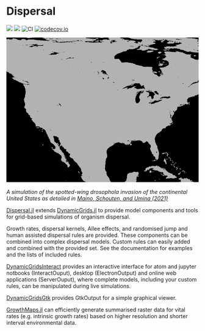 # Dispersal

[![](https://img.shields.io/badge/docs-stable-blue.svg)](https://cesaraustralia.github.io/Dispersal.jl/stable)
[![](https://img.shields.io/badge/docs-dev-blue.svg)](https://cesaraustralia.github.io/Dispersal.jl/dev)
![CI](https://github.com/cesaraustralia/Dispersal.jl/workflows/CI/badge.svg)
[![codecov.io](http://codecov.io/github/cesaraustralia/Dispersal.jl/coverage.svg?branch=master)](http://codecov.io/github/cesaraustralia/Dispersal.jl?branch=master)

![Spotted wing drosophola dispersal](https://raw.githubusercontent.com/cesaraustralia/packagegifs/master/SWD_USA.gif)

*A simulation of the spotted-wing drosophola invasion of the continental United 
States as detailed in [Maino, Schouten, and Umina (2021)](https://besjournals.onlinelibrary.wiley.com/doi/abs/10.1111/1365-2664.13812)*

[Dispersal.jl](https://github.com/cesaraustralia/Dispersal.jl) extends
[DynamicGrids.jl](https://github.com/cesaraustralia/DynamicGrids.jl) to provide
model components and tools for grid-based simulations of organism dispersal.

Growth rates, dispersal kernels, Allee effects, and randomised jump and human
assisted dispersal rules are provided. These components can be combined into
complex dispersal models. Custom rules can easily added and combined with the
provided set. See the documentation for examples and the lists of included
rules.

[DynamicGridsInteract](https://github.com/cesaraustralia/DynamicGridsInteract.jl)
provides an interactive interface for atom and jupyter notbooks (InteractOuput),
desktop (ElectronOutput) and online web applications (ServerOuput), 
where complete models, including your custom rules, can be manipulated during live
simulations.

[DynamicGridsGtk](https://github.com/cesaraustralia/DynamicGridsGtk.jl) provides
GtkOutput for a simple graphical viewer.

[GrowthMaps.jl](https://github.com/cesaraustralia/GrowthMaps.jl) can efficiently 
generate summarised raster data for vital rates (e.g. intrinsic growth rates) based on 
higher resolution and shorter interval environmental data.  

